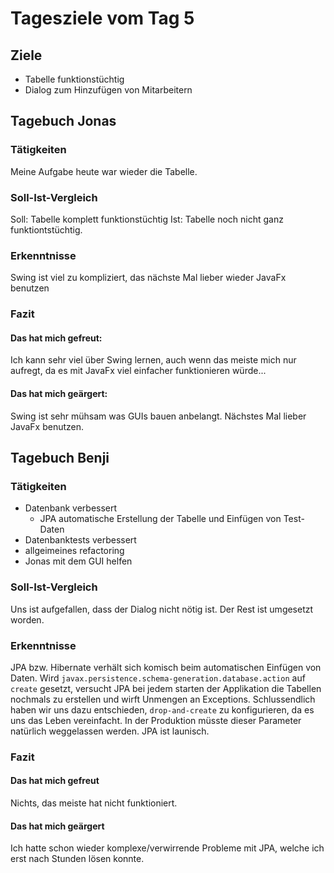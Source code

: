 # Tagesziele vom Tag 5

## Ziele

* Tabelle funktionstüchtig
* Dialog zum Hinzufügen von Mitarbeitern


## Tagebuch Jonas
### Tätigkeiten
Meine Aufgabe heute war wieder die Tabelle.
### Soll-Ist-Vergleich
Soll: Tabelle komplett funktionstüchtig Ist: Tabelle noch nicht ganz funktiontstüchtig.
### Erkenntnisse
Swing ist viel zu kompliziert, das nächste Mal lieber wieder JavaFx benutzen 
### Fazit
#### Das hat mich gefreut:
Ich kann sehr viel über Swing lernen, auch wenn das meiste mich nur aufregt, da es mit JavaFx viel einfacher funktionieren würde...

#### Das hat mich geärgert:
Swing ist sehr mühsam was GUIs bauen anbelangt. Nächstes Mal lieber JavaFx benutzen.

## Tagebuch Benji
### Tätigkeiten
* Datenbank verbessert
    * JPA automatische Erstellung der Tabelle und Einfügen von Test-Daten
* Datenbanktests verbessert
* allgeimeines refactoring
* Jonas mit dem GUI helfen

### Soll-Ist-Vergleich
Uns ist aufgefallen, dass der Dialog nicht nötig ist. Der Rest ist umgesetzt worden.

### Erkenntnisse
JPA bzw. Hibernate verhält sich komisch beim automatischen Einfügen von Daten. Wird `javax.persistence.schema-generation.database.action` auf `create` gesetzt, versucht JPA bei jedem starten der Applikation die Tabellen nochmals zu erstellen und wirft Unmengen an Exceptions. Schlussendlich haben wir uns dazu entschieden, `drop-and-create` zu konfigurieren, da es uns das Leben vereinfacht. In der Produktion müsste dieser Parameter natürlich weggelassen werden.
JPA ist launisch.

### Fazit
#### Das hat mich gefreut
Nichts, das meiste hat nicht funktioniert.
#### Das hat mich geärgert
Ich hatte schon wieder komplexe/verwirrende Probleme mit JPA, welche ich erst nach Stunden lösen konnte.
